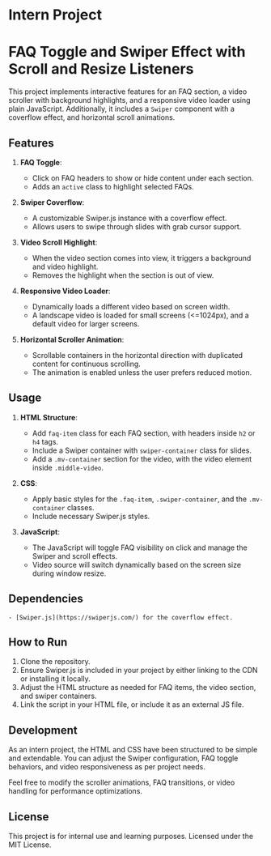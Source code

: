 <h1>Intern Project</h1>

# FAQ Toggle and Swiper Effect with Scroll and Resize Listeners

This project implements interactive features for an FAQ section, a video scroller with background highlights, and a responsive video loader using plain JavaScript. Additionally, it includes a `Swiper` component with a coverflow effect, and horizontal scroll animations.

## Features

1. **FAQ Toggle**:
   - Click on FAQ headers to show or hide content under each section.
   - Adds an `active` class to highlight selected FAQs.

2. **Swiper Coverflow**:
   - A customizable Swiper.js instance with a coverflow effect.
   - Allows users to swipe through slides with grab cursor support.

3. **Video Scroll Highlight**:
   - When the video section comes into view, it triggers a background and video highlight.
   - Removes the highlight when the section is out of view.

4. **Responsive Video Loader**:
   - Dynamically loads a different video based on screen width.
   - A landscape video is loaded for small screens (<=1024px), and a default video for larger screens.

5. **Horizontal Scroller Animation**:
   - Scrollable containers in the horizontal direction with duplicated content for continuous scrolling.
   - The animation is enabled unless the user prefers reduced motion.

## Usage

1. **HTML Structure**:
   - Add `faq-item` class for each FAQ section, with headers inside `h2` or `h4` tags.
   - Include a Swiper container with `swiper-container` class for slides.
   - Add a `.mv-container` section for the video, with the video element inside `.middle-video`.

2. **CSS**:
   - Apply basic styles for the `.faq-item`, `.swiper-container`, and the `.mv-container` classes.
   - Include necessary Swiper.js styles.

3. **JavaScript**:
   - The JavaScript will toggle FAQ visibility on click and manage the Swiper and scroll effects.
   - Video source will switch dynamically based on the screen size during window resize.

## Dependencies

    - [Swiper.js](https://swiperjs.com/) for the coverflow effect.

## How to Run

1. Clone the repository.
2. Ensure Swiper.js is included in your project by either linking to the CDN or installing it locally.
3. Adjust the HTML structure as needed for FAQ items, the video section, and swiper containers.
4. Link the script in your HTML file, or include it as an external JS file.

## Development

As an intern project, the HTML and CSS have been structured to be simple and extendable. You can adjust the Swiper configuration, FAQ toggle behaviors, and video responsiveness as per project needs.

Feel free to modify the scroller animations, FAQ transitions, or video handling for performance optimizations.

## License

This project is for internal use and learning purposes. Licensed under the MIT License.

